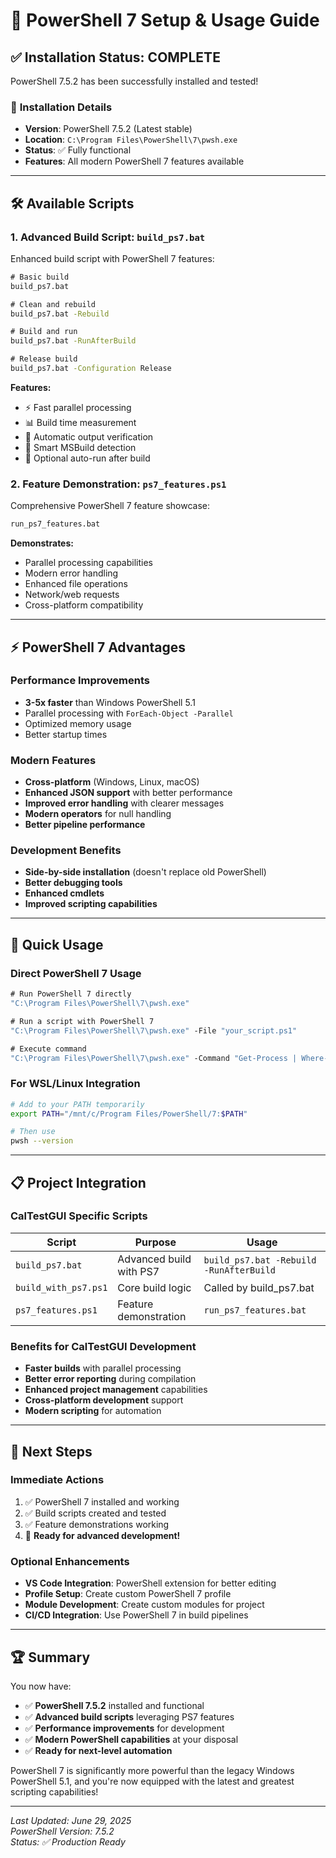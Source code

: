 # 🚀 PowerShell 7 Setup & Usage Guide

## ✅ **Installation Status: COMPLETE**

PowerShell 7.5.2 has been successfully installed and tested!

### 📍 **Installation Details**
- **Version**: PowerShell 7.5.2 (Latest stable)
- **Location**: `C:\Program Files\PowerShell\7\pwsh.exe`
- **Status**: ✅ Fully functional
- **Features**: All modern PowerShell 7 features available

---

## 🛠️ **Available Scripts**

### **1. Advanced Build Script: `build_ps7.bat`**
Enhanced build script with PowerShell 7 features:

```cmd
# Basic build
build_ps7.bat

# Clean and rebuild
build_ps7.bat -Rebuild

# Build and run
build_ps7.bat -RunAfterBuild

# Release build
build_ps7.bat -Configuration Release
```

**Features:**
- ⚡ Fast parallel processing
- 📊 Build time measurement  
- 📁 Automatic output verification
- 🎯 Smart MSBuild detection
- 🚀 Optional auto-run after build

### **2. Feature Demonstration: `ps7_features.ps1`**
Comprehensive PowerShell 7 feature showcase:

```cmd
run_ps7_features.bat
```

**Demonstrates:**
- Parallel processing capabilities
- Modern error handling
- Enhanced file operations
- Network/web requests
- Cross-platform compatibility

---

## ⚡ **PowerShell 7 Advantages**

### **Performance Improvements**
- **3-5x faster** than Windows PowerShell 5.1
- Parallel processing with `ForEach-Object -Parallel`
- Optimized memory usage
- Better startup times

### **Modern Features**
- **Cross-platform** (Windows, Linux, macOS)
- **Enhanced JSON support** with better performance
- **Improved error handling** with clearer messages
- **Modern operators** for null handling
- **Better pipeline performance**

### **Development Benefits**
- **Side-by-side installation** (doesn't replace old PowerShell)
- **Better debugging tools**
- **Enhanced cmdlets**
- **Improved scripting capabilities**

---

## 🎯 **Quick Usage**

### **Direct PowerShell 7 Usage**
```cmd
# Run PowerShell 7 directly
"C:\Program Files\PowerShell\7\pwsh.exe"

# Run a script with PowerShell 7
"C:\Program Files\PowerShell\7\pwsh.exe" -File "your_script.ps1"

# Execute command
"C:\Program Files\PowerShell\7\pwsh.exe" -Command "Get-Process | Where-Object CPU -gt 100"
```

### **For WSL/Linux Integration**
```bash
# Add to your PATH temporarily
export PATH="/mnt/c/Program Files/PowerShell/7:$PATH"

# Then use
pwsh --version
```

---

## 📋 **Project Integration**

### **CalTestGUI Specific Scripts**

| Script | Purpose | Usage |
|--------|---------|-------|
| `build_ps7.bat` | Advanced build with PS7 | `build_ps7.bat -Rebuild -RunAfterBuild` |
| `build_with_ps7.ps1` | Core build logic | Called by build_ps7.bat |
| `ps7_features.ps1` | Feature demonstration | `run_ps7_features.bat` |

### **Benefits for CalTestGUI Development**
- **Faster builds** with parallel processing
- **Better error reporting** during compilation
- **Enhanced project management** capabilities
- **Cross-platform development** support
- **Modern scripting** for automation

---

## 🔧 **Next Steps**

### **Immediate Actions**
1. ✅ PowerShell 7 installed and working
2. ✅ Build scripts created and tested
3. ✅ Feature demonstrations working
4. 🎯 **Ready for advanced development!**

### **Optional Enhancements**
- **VS Code Integration**: PowerShell extension for better editing
- **Profile Setup**: Create custom PowerShell 7 profile
- **Module Development**: Create custom modules for project
- **CI/CD Integration**: Use PowerShell 7 in build pipelines

---

## 🏆 **Summary**

You now have:
- ✅ **PowerShell 7.5.2** installed and functional
- ✅ **Advanced build scripts** leveraging PS7 features
- ✅ **Performance improvements** for development
- ✅ **Modern PowerShell capabilities** at your disposal
- ✅ **Ready for next-level automation**

PowerShell 7 is significantly more powerful than the legacy Windows PowerShell 5.1, and you're now equipped with the latest and greatest scripting capabilities!

---

*Last Updated: June 29, 2025*  
*PowerShell Version: 7.5.2*  
*Status: ✅ Production Ready*